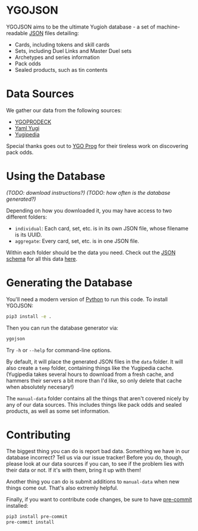 # YGOJSON

YGOJSON aims to be the ultimate Yugioh database - a set of machine-readable [JSON](https://www.json.org/json-en.html) files detailing:

* Cards, including tokens and skill cards
* Sets, including Duel Links and Master Duel sets
* Archetypes and series information
* Pack odds
* Sealed products, such as tin contents

# Data Sources

We gather our data from the following sources:

* [YGOPRODECK](https://ygoprodeck.com/)
* [Yaml Yugi](https://github.com/DawnbrandBots/yaml-yugi)
* [Yugipedia](https://yugipedia.com/)

Special thanks goes out to [YGO Prog](https://www.ygoprog.com/) for their tireless work on discovering pack odds.

# Using the Database

*(TODO: download instructions?)*
*(TODO: how often is the database generated?)*

Depending on how you downloaded it, you may have access to two different folders:

* `individual`: Each card, set, etc. is in its own JSON file, whose filename is its UUID.
* `aggregate`: Every card, set, etc. is in one JSON file.

Within each folder should be the data you need. Check out the [JSON schema](https://json-schema.org/) for all this data [here](schema/v1/).

# Generating the Database

You'll need a modern version of [Python](https://www.python.org/) to run this code. To install YGOJSON:

```bash
pip3 install -e .
```

Then you can run the database generator via:

```bash
ygojson
```

Try `-h` or `--help` for command-line options.

By default, it will place the generated JSON files in the `data` folder. It will also create a `temp` folder, containing things like the Yugipedia cache. (Yugipedia takes several hours to download from a fresh cache, and hammers their servers a bit more than I'd like, so only delete that cache when absolutely necesary!)

The `manual-data` folder contains all the things that aren't covered nicely by any of our data sources. This includes things like pack odds and sealed products, as well as some set information.

# Contributing

The biggest thing you can do is report bad data. Something we have in our database incorrect? Tell us via our issue tracker! Before you do, though, please look at our data sources if you can, to see if the problem lies with their data or not. If it's with them, bring it up with them!

Another thing you can do is submit additions to `manual-data` when new things come out. That's also extremly helpful.

Finally, if you want to contribute code changes, be sure to have [pre-commit](https://pre-commit.com/) installed:

```bash
pip3 install pre-commit
pre-commit install
```
